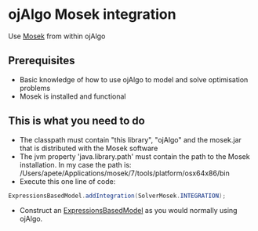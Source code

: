 # ojAlgo Mosek integration

Use [Mosek](https://mosek.com) from within ojAlgo

## Prerequisites

* Basic knowledge of how to use ojAlgo to model and solve optimisation problems
* Mosek is installed and functional

## This is what you need to do

* The classpath must contain "this library", "ojAlgo" and the mosek.jar that is distributed with the Mosek software
* The jvm property 'java.library.path' must contain the path to the Mosek installation. In my case the path is: /Users/apete/Applications/mosek/7/tools/platform/osx64x86/bin
* Execute this one line of code:
```java
ExpressionsBasedModel.addIntegration(SolverMosek.INTEGRATION);
```
* Construct an [ExpressionsBasedModel](https://github.com/optimatika/ojAlgo/wiki/The-Diet-Problem) as you would normally using ojAlgo.
